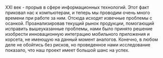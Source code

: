   XXI век - прорыв в сфере информационных технологий. Этот факт приковал нас к компьютерам, и теперь мы проводим очень много времени при работе за ним. Отсюда исходят извечные проблемы с осанкой.
  Проанализировав текущий рынок продукции, помогающий исправить вышеуказанные проблемы, нами было принято решение изобрести инновационную интеграцию мобильного приложения и корсета, не имеющую на данный момент аналогов. Конечно, в любом деле не обойтись без рисков, но проведенное нами исследование показало, что наш проект имеет большой шанс на успех.
